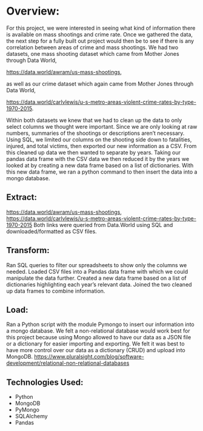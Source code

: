 # Overview:

For this project, we were interested in seeing what kind of information there is available on mass shootings and crime rate. Once we gathered the data, the next step for a fully built out project would then be to see if there is any correlation between areas of crime and mass shootings. 
We had two datasets, one mass shooting dataset which came from Mother Jones through Data World,

https://data.world/awram/us-mass-shootings,

as well as our crime dataset which again came from Mother Jones through Data World,

https://data.world/carlvlewis/u-s-metro-areas-violent-crime-rates-by-type-1970-2015.

Within both datasets we knew that we had to clean up the data to only select columns we thought were important. Since we are only looking at raw numbers, summaries of the shootings or descriptions aren’t necessary. Using SQL, we limited our columns on the shooting side down to fatalities, injured, and total victims, then exported our new information as a CSV. From this cleaned up data we then wanted to separate by years. Taking our pandas data frame with the CSV data we then reduced it by the years we looked at by creating a new data frame based on a list of dictionaries. With this new data frame, we ran a python command to then insert the data into a mongo database. 

## Extract: 

https://data.world/awram/us-mass-shootings,
https://data.world/carlvlewis/u-s-metro-areas-violent-crime-rates-by-type-1970-2015
Both links were queried from Data.World using SQL and downloaded/formatted as CSV files. 

## Transform:

Ran SQL queries to filter our spreadsheets to show only the columns we needed.
Loaded CSV files into a Pandas data frame with which we could manipulate the data further. 
Created a new data frame based on a list of dictionaries highlighting each year’s relevant data.
Joined the two cleaned up data frames to combine information. 

## Load:

Ran a Python script with the module Pymongo to insert our information into a mongo database. 
We felt a non-relational database would work best for this project because using Mongo allowed to have our data as a JSON file or a dictionary for easier importing and exporting. We felt it was best to have more control over our data as a dictionary (CRUD) and upload into MongoDB. 
https://www.pluralsight.com/blog/software-development/relational-non-relational-databases

## Technologies Used:
* Python
* MongoDB
* PyMongo
* SQLAlchemy
* Pandas
